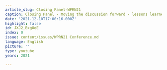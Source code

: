 ```yaml
---
article_slug: Closing Panel-WPRN21
caption: Closing Panel - Moving the discussion forward - lessons learned and next steps
date: '2021-12-10T17:00:16.000Z'
highlight: false
id: JXJ2_BxgOeE
index: 0
issue: content/issues/WPRN21 Conference.md
language: English
picture: ''
type: youtube
years: 2021

---
```

